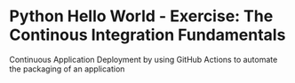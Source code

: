 # Python Hello World - Exercise: The Continous Integration Fundamentals
Continuous Application Deployment by using GitHub Actions to automate the packaging of an application
